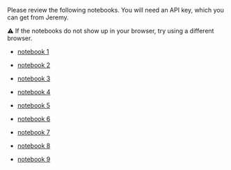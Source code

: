 Please review the following notebooks. You will need an API key, which you can get from Jeremy.

:warning: If the notebooks do not show up in your browser, try using a different browser.

- [notebook 1](https://dandi-ai-notebooks.github.io/dandi-notebook-review/review?url=aHR0cHM6Ly9naXRodWIuY29tL2RhbmRpLWFpLW5vdGVib29rcy8wMDA2OTAvYmxvYi9tYWluLzIwMjUtMDQtMjgtZ2VtaW5pLTIuMC1mbGFzaC0wMDEtcHJvbXB0LWQtOC8wMDA2OTAuaXB5bmI=)

- [notebook 2](https://dandi-ai-notebooks.github.io/dandi-notebook-review/review?url=aHR0cHM6Ly9naXRodWIuY29tL2RhbmRpLWFpLW5vdGVib29rcy8wMDA2OTAvYmxvYi9tYWluLzIwMjUtMDQtMjgtZ2VtaW5pLTIuMC1mbGFzaC0wMDEtcHJvbXB0LWEtOC8wMDA2OTAuaXB5bmI=)

- [notebook 3](https://dandi-ai-notebooks.github.io/dandi-notebook-review/review?url=aHR0cHM6Ly9naXRodWIuY29tL2RhbmRpLWFpLW5vdGVib29rcy8wMDA2OTAvYmxvYi9tYWluLzIwMjUtMDQtMjgtZ2VtaW5pLTIuNS1wcm8tcHJldmlldy0wMy0yNS1wcm9tcHQtZC04LzAwMDY5MC5pcHluYg==)

- [notebook 4](https://dandi-ai-notebooks.github.io/dandi-notebook-review/review?url=aHR0cHM6Ly9naXRodWIuY29tL2RhbmRpLWFpLW5vdGVib29rcy8wMDA2OTAvYmxvYi9tYWluLzIwMjUtMDQtMjgtZ2VtaW5pLTIuNS1wcm8tcHJldmlldy0wMy0yNS1wcm9tcHQtYS04LzAwMDY5MC5pcHluYg==)

- [notebook 5](https://dandi-ai-notebooks.github.io/dandi-notebook-review/review?url=aHR0cHM6Ly9naXRodWIuY29tL2RhbmRpLWFpLW5vdGVib29rcy8wMDA2OTAvYmxvYi9tYWluLzIwMjUtMDQtMjgtZ2VtaW5pLTIuNS1wcm8tcHJldmlldy0wMy0yNS1wcm9tcHQtYi04LzAwMDY5MC5pcHluYg==)

- [notebook 6](https://dandi-ai-notebooks.github.io/dandi-notebook-review/review?url=aHR0cHM6Ly9naXRodWIuY29tL2RhbmRpLWFpLW5vdGVib29rcy8wMDA2OTAvYmxvYi9tYWluLzIwMjUtMDQtMjgtY2xhdWRlLTMuNy1zb25uZXQtcHJvbXB0LWEtOC8wMDA2OTAuaXB5bmI=)

- [notebook 7](https://dandi-ai-notebooks.github.io/dandi-notebook-review/review?url=aHR0cHM6Ly9naXRodWIuY29tL2RhbmRpLWFpLW5vdGVib29rcy8wMDA2OTAvYmxvYi9tYWluLzIwMjUtMDQtMjgtY2xhdWRlLTMuNS1zb25uZXQtcHJvbXB0LWItOC8wMDA2OTAuaXB5bmI=)

- [notebook 8](https://dandi-ai-notebooks.github.io/dandi-notebook-review/review?url=aHR0cHM6Ly9naXRodWIuY29tL2RhbmRpLWFpLW5vdGVib29rcy8wMDA2OTAvYmxvYi9tYWluLzIwMjUtMDQtMjgtZ2VtaW5pLTIuMC1mbGFzaC0wMDEtcHJvbXB0LWItOC8wMDA2OTAuaXB5bmI=)

- [notebook 9](https://dandi-ai-notebooks.github.io/dandi-notebook-review/review?url=aHR0cHM6Ly9naXRodWIuY29tL2RhbmRpLWFpLW5vdGVib29rcy8wMDA2OTAvYmxvYi9tYWluLzIwMjUtMDQtMjgtY2xhdWRlLTMuNS1zb25uZXQtcHJvbXB0LWEtOC8wMDA2OTAuaXB5bmI=)

